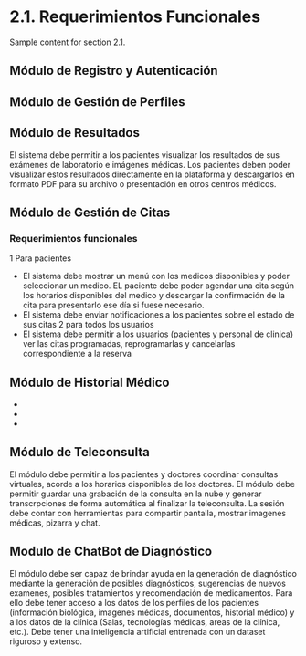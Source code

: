 # 2.1. Requerimientos Funcionales
Sample content for section 2.1.

## Módulo de Registro y Autenticación


## Módulo de Gestión de Perfiles




## Módulo de Resultados

El sistema debe permitir a los pacientes visualizar los resultados de sus exámenes de laboratorio e imágenes médicas. Los pacientes deben poder visualizar estos resultados directamente en la plataforma y descargarlos en formato PDF para su archivo o presentación en otros centros médicos.

## Módulo de Gestión de Citas
### Requerimientos funcionales
1 Para pacientes
- El sistema debe mostrar un menú con los medicos disponibles y poder seleccionar un medico. EL paciente debe poder agendar una cita según los horarios disponibles del medico y descargar la confirmación de la cita para presentarlo ese día si fuese necesario.
- El sistema debe enviar notificaciones a los pacientes sobre el estado de sus citas
2 para todos los usuarios
- El sistema debe permitir a los usuarios (pacientes y personal de clinica) ver las citas programadas, reprogramarlas y cancelarlas correspondiente a la reserva
### 
## Módulo de Historial Médico
- 
-
-



## Módulo de Teleconsulta
El módulo debe permitir a los pacientes y doctores coordinar consultas virtuales, acorde a los horarios disponibles de los doctores. El módulo debe permitir guardar una grabación de la consulta en la nube y generar transcrpciones de forma automática al finalizar la teleconsulta. La sesión debe contar con herramientas para compartir pantalla, mostrar imagenes médicas, pizarra y chat. 

## Modulo de ChatBot de Diagnóstico
El módulo debe ser capaz de brindar ayuda en la generación de diagnóstico mediante la generación de posibles diagnósticos, sugerencias de nuevos examenes, posibles tratamientos y recomendación de medicamentos. Para ello debe tener acceso a los datos de los perfiles de los pacientes (información biológica, imagenes médicas, documentos, historial médico) y a los datos de la clínica (Salas, tecnologías médicas, areas de la clínica, etc.). Debe tener una inteligencia artificial entrenada con un dataset riguroso y extenso.
